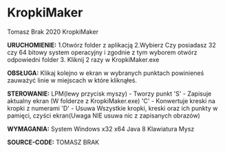 # KropkiMaker
Tomasz Brak 2020 KropkiMaker


**URUCHOMIENIE:**
1.Otwórz folder z aplikacją
2.Wybierz Czy posiadasz 32 czy 64 bitowy system operacyjny i zgodnie z tym wyborem otwórz odpowiedni folder
3. Kliknij 2 razy w KropkiMaker.exe

**OBSŁUGA:**
Klikaj kolejno w ekran w wybranych punktach powinieneś zauważyć linie
w miejscach w które kliknąłeś.

**STEROWANIE:**
LPM(lewy przycisk myszy) - Tworzy punkt
'S' - Zapisuje aktualny ekran (W folderze z KropkiMaker.exe)
'C' - Konwertuje kreski na kropki z numerami
'D' - Usuwa Wszystkie kropki, kreski oraz ich punkty w pamięci, czyści ekran(Uwaga NIE usuwa nic z zapisanych obrazów)

**WYMAGANIA:**
System Windows x32 x64
Java 8
Klawiatura
Mysz

**SOURCE-CODE:**
TOMASZ BRAK
